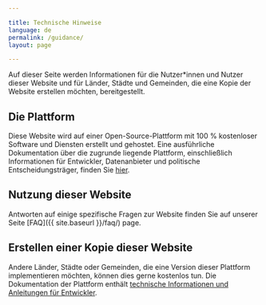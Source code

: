```yaml
---

title: Technische Hinweise
language: de
permalink: /guidance/
layout: page

---
```


Auf dieser Seite werden Informationen für die Nutzer\*innen und Nutzer dieser Website und für Länder, Städte und Gemeinden, die eine Kopie der Website erstellen möchten, bereitgestellt.

## Die Plattform

Diese Website wird auf einer Open-Source-Plattform mit 100 % kostenloser Software und Diensten erstellt und gehostet. Eine ausführliche Dokumentation über die zugrunde liegende Plattform, einschließlich Informationen für Entwickler, Datenanbieter und politische Entscheidungsträger, finden Sie [hier](https://open-sdg.readthedocs.io).

## Nutzung dieser Website

Antworten auf einige spezifische Fragen zur Website finden Sie auf unserer Seite [FAQ]({{ site.baseurl }}/faq/) page.

## Erstellen einer Kopie dieser Website

Andere Länder, Städte oder Gemeinden, die eine Version dieser Plattform implementieren möchten, können dies gerne kostenlos tun.
Die Dokumentation der Plattform enthält [technische Informationen und Anleitungen für Entwickler](https://open-sdg.readthedocs.io/en/latest/quick-start/).
